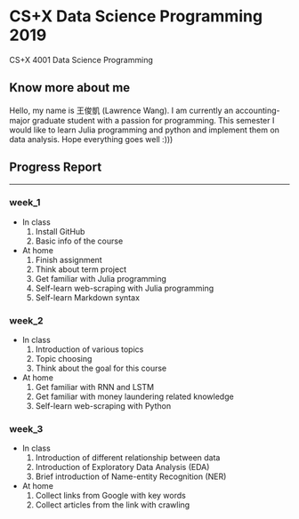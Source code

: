 # CS+X Data Science Programming 2019
CS+X 4001 Data Science Programming
## Know more about me
Hello, my name is 王俊凱 (Lawrence Wang). I am currently an accounting-major graduate student with a passion for programming. This semester I would like to learn Julia programming and python and implement them on data analysis. Hope everything goes well :)))   
## Progress Report
***
### week_1 
 *    In class  
      1. Install GitHub  
      2. Basic info of the course
 *    At home   
      1. Finish assignment  
      2. Think about term project
      3. Get familiar with Julia programming
      4. Self-learn web-scraping with Julia programming
      5. Self-learn Markdown syntax

### week_2
 *    In class
      1. Introduction of various topics
      2. Topic choosing
      3. Think about the goal for this course
 *    At home
      1. Get familiar with RNN and LSTM
      2. Get familiar with money laundering related knowledge
      3. Self-learn web-scraping with Python

### week_3
 *    In class
      1. Introduction of different relationship between data 
      2. Introduction of Exploratory Data Analysis (EDA)
      3. Brief introduction of Name-entity Recognition (NER)
 *    At home
      1. Collect links from Google with key words
      2. Collect articles from the link with crawling
